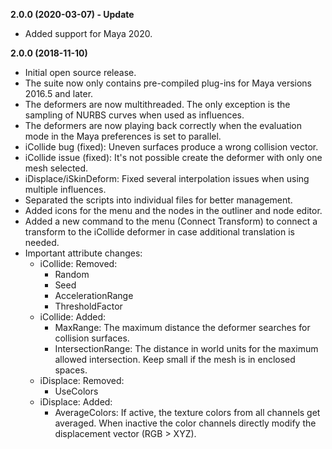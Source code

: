 **2.0.0 (2020-03-07) - Update**
* Added support for Maya 2020.

**2.0.0 (2018-11-10)**
* Initial open source release.
* The suite now only contains pre-compiled plug-ins for Maya versions 2016.5 and later.
* The deformers are now multithreaded. The only exception is the sampling of NURBS curves when used as influences.
* The deformers are now playing back correctly when the evaluation mode in the Maya preferences is set to parallel.
* iCollide bug (fixed): Uneven surfaces produce a wrong collision vector.
* iCollide issue (fixed): It's not possible create the deformer with only one mesh selected.
* iDisplace/iSkinDeform: Fixed several interpolation issues when using multiple influences.
* Separated the scripts into individual files for better management.
* Added icons for the menu and the nodes in the outliner and node editor.
* Added a new command to the menu (Connect Transform) to connect a transform to the iCollide deformer in case additional translation is needed.
* Important attribute changes:
    - iCollide: Removed:
        - Random
        - Seed
        - AccelerationRange
        - ThresholdFactor
    - iCollide: Added:
        - MaxRange: The maximum distance the deformer searches for collision surfaces.
        - IntersectionRange: The distance in world units for the maximum allowed intersection. Keep small if the mesh is in enclosed spaces.
    - iDisplace: Removed:
        - UseColors
    - iDisplace: Added:
        - AverageColors: If active, the texture colors from all channels get averaged. When inactive the color channels directly modify the displacement vector (RGB > XYZ).
